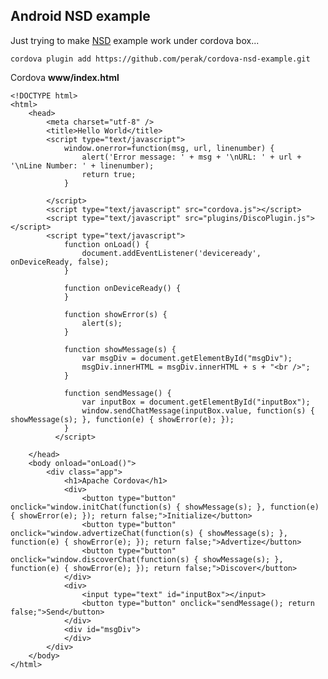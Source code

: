 Android NSD example
-------------------

Just trying to make [NSD](http://developer.android.com/training/connect-devices-wirelessly/nsd.html) example work under cordova box...

	cordova plugin add https://github.com/perak/cordova-nsd-example.git

Cordova **www/index.html**

	<!DOCTYPE html>
	<html>
	    <head>
	        <meta charset="utf-8" />
	        <title>Hello World</title>
			<script type="text/javascript">
				window.onerror=function(msg, url, linenumber) {
					alert('Error message: ' + msg + '\nURL: ' + url + '\nLine Number: ' + linenumber);
					return true;
				}

			</script>
	        <script type="text/javascript" src="cordova.js"></script>
	        <script type="text/javascript" src="plugins/DiscoPlugin.js"></script>
	        <script type="text/javascript">
				function onLoad() {
					document.addEventListener('deviceready', onDeviceReady, false);
				}

				function onDeviceReady() {
				}

				function showError(s) {
					alert(s);
				}

				function showMessage(s) {
					var msgDiv = document.getElementById("msgDiv");
					msgDiv.innerHTML = msgDiv.innerHTML + s + "<br />";
				}

				function sendMessage() {
					var inputBox = document.getElementById("inputBox");
					window.sendChatMessage(inputBox.value, function(s) { showMessage(s); }, function(e) { showError(e); });
				}
	          </script>

	    </head>
	    <body onload="onLoad()">
	        <div class="app">
	            <h1>Apache Cordova</h1>
	            <div>
	            	<button type="button" onclick="window.initChat(function(s) { showMessage(s); }, function(e) { showError(e); }); return false;">Initialize</button>
	            	<button type="button" onclick="window.advertizeChat(function(s) { showMessage(s); }, function(e) { showError(e); }); return false;">Advertize</button>
	            	<button type="button" onclick="window.discoverChat(function(s) { showMessage(s); }, function(e) { showError(e); }); return false;">Discover</button>
	            </div>
	            <div>
	            	<input type="text" id="inputBox"></input>
	            	<button type="button" onclick="sendMessage(); return false;">Send</button>
	            </div>
	            <div id="msgDiv">
	            </div>
	        </div>
	    </body>
	</html>


